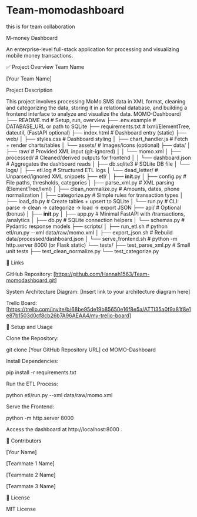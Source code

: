 # Team-momodashboard
this is for team collaboration

M-money Dashboard

An enterprise-level full-stack application for processing and visualizing mobile money transactions.

✅ Project Overview
Team Name

[Your Team Name]

Project Description

This project involves processing MoMo SMS data in XML format, cleaning and categorizing the data, storing it in a relational database, and building a frontend interface to analyze and visualize the data.
MOMO-Dashboard/
├── README.md                         # Setup, run, overview
├── .env.example                      # DATABASE_URL or path to SQLite
├── requirements.txt                  # lxml/ElementTree, dateutil, (FastAPI optional)
├── index.html                        # Dashboard entry (static)
├── web/
│   ├── styles.css                    # Dashboard styling
│   ├── chart_handler.js              # Fetch + render charts/tables
│   └── assets/                       # Images/icons (optional)
├── data/
│   ├── raw/                          # Provided XML input (git-ignored)
│   │   └── momo.xml
│   ├── processed/                    # Cleaned/derived outputs for frontend
│   │   └── dashboard.json            # Aggregates the dashboard reads
│   ├── db.sqlite3                    # SQLite DB file
│   └── logs/
│       ├── etl.log                   # Structured ETL logs
│       └── dead_letter/              # Unparsed/ignored XML snippets
├── etl/
│   ├── __init__.py
│   ├── config.py                     # File paths, thresholds, categories
│   ├── parse_xml.py                  # XML parsing (ElementTree/lxml)
│   ├── clean_normalize.py            # Amounts, dates, phone normalization
│   ├── categorize.py                 # Simple rules for transaction types
│   ├── load_db.py                    # Create tables + upsert to SQLite
│   └── run.py                        # CLI: parse -> clean -> categorize -> load -> export JSON
├── api/                              # Optional (bonus)
│   ├── __init__.py
│   ├── app.py                        # Minimal FastAPI with /transactions, /analytics
│   ├── db.py                         # SQLite connection helpers
│   └── schemas.py                    # Pydantic response models
├── scripts/
│   ├── run_etl.sh                    # python etl/run.py --xml data/raw/momo.xml
│   ├── export_json.sh                # Rebuild data/processed/dashboard.json
│   └── serve_frontend.sh             # python -m http.server 8000 (or Flask static)
└── tests/
    ├── test_parse_xml.py             # Small unit tests
    ├── test_clean_normalize.py
    └── test_categorize.py


🔗 Links

GitHub Repository: [https://github.com/Hannah1563/Team-momodashboard.git]

System Architecture Diagram: [Insert link to your architecture diagram here]

Trello Board: [https://trello.com/invite/b/68be95de19b85650e16f8e5a/ATTI35a0f9a81f8e1e87b1503d0cf8cb26b7A96AEAA4/my-trello-board]

🧪 Setup and Usage

Clone the Repository:

git clone [Your GitHub Repository URL]
cd MOMO-Dashboard


Install Dependencies:

pip install -r requirements.txt


Run the ETL Process:

python etl/run.py --xml data/raw/momo.xml


Serve the Frontend:

python -m http.server 8000


Access the dashboard at http://localhost:8000
.

👥 Contributors

[Your Name]

[Teammate 1 Name]

[Teammate 2 Name]

[Teammate 3 Name]

📄 License

MIT License
